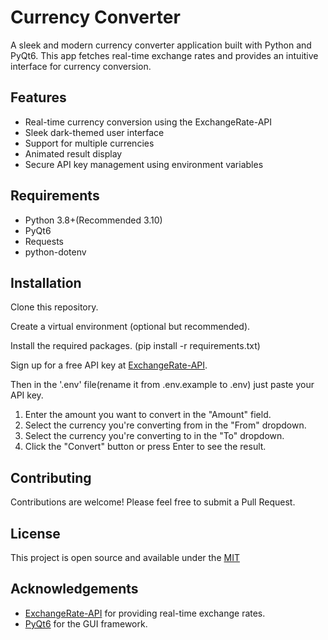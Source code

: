# Currency Converter

A sleek and modern currency converter application built with Python and PyQt6. This app fetches real-time exchange rates and provides an intuitive interface for currency conversion.

## Features

- Real-time currency conversion using the ExchangeRate-API
- Sleek dark-themed user interface
- Support for multiple currencies
- Animated result display
- Secure API key management using environment variables

## Requirements

- Python 3.8+(Recommended 3.10)
- PyQt6
- Requests
- python-dotenv

## Installation

Clone this repository.

Create a virtual environment (optional but recommended).

Install the required packages. (pip install -r requirements.txt)

Sign up for a free API key at [ExchangeRate-API](https://www.exchangerate-api.com/).

Then in the '.env' file(rename it from .env.example to .env) just paste your API key.

1. Enter the amount you want to convert in the "Amount" field.
2. Select the currency you're converting from in the "From" dropdown.
3. Select the currency you're converting to in the "To" dropdown.
4. Click the "Convert" button or press Enter to see the result.

## Contributing

Contributions are welcome! Please feel free to submit a Pull Request.

## License

This project is open source and available under the [MIT](https://choosealicense.com/licenses/mit/)

## Acknowledgements

- [ExchangeRate-API](https://www.exchangerate-api.com/) for providing real-time exchange rates.
- [PyQt6](https://www.riverbankcomputing.com/software/pyqt/) for the GUI framework.
